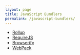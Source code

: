 ```yaml
---
layout: page
title: JavaScript Bundlers
permalink: /javascript-bundlers/
---
```


- [Rollup](http://rollupjs.org)
- [RequireJS](http://requirejs.org)
- [Browserify](http://browserify.org)
- [WebPack](https://webpack.github.io)